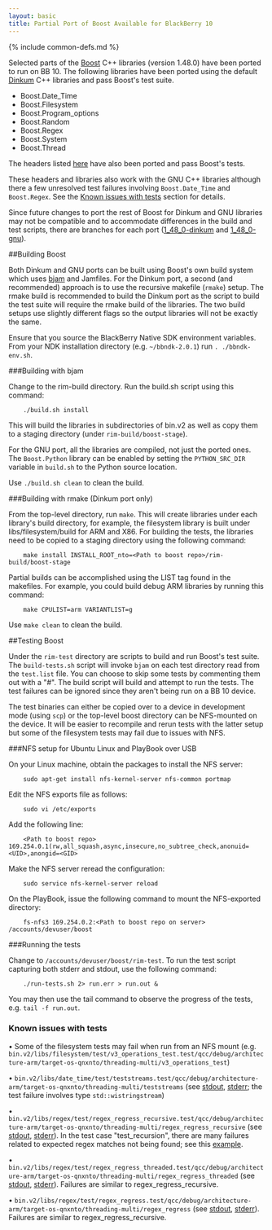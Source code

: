```yaml
---
layout: basic
title: Partial Port of Boost Available for BlackBerry 10
---
```

{% include common-defs.md %}

Selected parts of the <a href="http://www.boost.org/">Boost</a> C++ libraries (version 1.48.0)
have been ported to run on BB 10.
The following libraries have been ported using the default
[Dinkum](http://www.dinkum.com/)
C++ libraries and pass Boost's test suite.

* Boost.Date_Time
* Boost.Filesystem
* Boost.Program_options
* Boost.Random
* Boost.Regex
* Boost.System
* Boost.Thread

The headers listed [here](files/2012_05_14-Boost-headers.txt)
have also been ported and pass Boost's tests.

These headers and libraries also work with the GNU C++ libraries although there a few unresolved test
failures involving `Boost.Date_Time` and `Boost.Regex`.
See the [Known issues with tests](#known-issues) section for details.

Since future changes to port the rest of Boost for Dinkum and GNU libraries may not be compatible and to accommodate differences in the build and test scripts, there are branches for each port
([1_48_0-dinkum](http://github.com/blackberry/Boost/tree/1_48_0-dinkum) and
[1_48_0-gnu](http://github.com/blackberry/Boost/tree/1_48_0-gnu)).

##Building Boost

Both Dinkum and GNU ports can be built using Boost's own build system which uses
[bjam](http://www.boost.org/boost-build2/doc/html/bbv2/jam.html)
and Jamfiles.
For the Dinkum port,
a second (and recommended) approach is to use the recursive makefile (`rmake`) setup.
The rmake build is recommended to build the Dinkum port as the script to build
the test suite will require the rmake build of the libraries.
The two build setups use slightly different flags so the output libraries will not be exactly the same.

Ensure that you source the BlackBerry Native SDK environment variables.
From your NDK installation directory (e.g. `~/bbndk-2.0.1`) run `. ./bbndk-env.sh`.

###Building with bjam

Change to the rim-build directory. Run the build.sh script using this command:

        ./build.sh install

This will build the libraries in subdirectories of bin.v2 as well as copy them to a staging directory
(under `rim-build/boost-stage`).

For the GNU port, all the libraries are compiled, not just the ported ones.
The `Boost.Python` library can be enabled by setting the
`PYTHON_SRC_DIR` variable in `build.sh` to the Python source location.

Use `./build.sh clean` to clean the build.

###Building with rmake (Dinkum port only)

From the top-level directory, run `make`.
This will create libraries under each library's build directory, for example,
the filesystem library is built under libs/filesystem/build for ARM and X86.
For building the tests, the libraries need to be copied to a staging directory using the
following command:

        make install INSTALL_ROOT_nto=<Path to boost repo>/rim-build/boost-stage

Partial builds can be accomplished using the LIST tag found in the makefiles. For example, you could build debug ARM libraries by running this command:

        make CPULIST=arm VARIANTLIST=g

Use `make clean` to clean the build.

##Testing Boost

Under the `rim-test` directory are scripts to build and run Boost's test suite.
The `build-tests.sh` script will invoke `bjam` on each test directory read from the `test.list` file.
You can choose to skip some tests by commenting them out with a "#".
The build script will build and attempt to run the tests.
The test failures can be ignored since they aren't being run on a BB 10 device.

The test binaries can either be copied over to a device in development mode (using `scp`)
or the top-level boost directory can be NFS-mounted on the device.
It will be easier to recompile and rerun tests with the latter setup but some of the
filesystem tests may fail due to issues with NFS.

###NFS setup for Ubuntu Linux and PlayBook over USB

On your Linux machine, obtain the packages to install the NFS server:

        sudo apt-get install nfs-kernel-server nfs-common portmap

Edit the NFS exports file as follows:

        sudo vi /etc/exports

Add the following line:

        <Path to boost repo> 169.254.0.1(rw,all_squash,async,insecure,no_subtree_check,anonuid=<UID>,anongid=<GID>

Make the NFS server reread the configuration:

        sudo service nfs-kernel-server reload

On the PlayBook, issue the following command to mount the NFS-exported directory:

        fs-nfs3 169.254.0.2:<Path to boost repo on server> /accounts/devuser/boost

###Running the tests

Change to `/accounts/devuser/boost/rim-test`.
To run the test script capturing both stderr and stdout, use the following command:

        ./run-tests.sh 2> run.err > run.out &

You may then use the tail command to observe the progress of the tests, e.g. `tail -f run.out`.

<a id="known-issues">
<h3>Known issues with tests</h3>
</a>

&bull; Some of the filesystem tests may fail when run from an NFS mount
(e.g. `bin.v2/libs/filesystem/test/v3_operations_test.test/qcc/debug/architecture-arm/target-os-qnxnto/threading-multi/v3_operations_test`)

&bull; `bin.v2/libs/date_time/test/teststreams.test/qcc/debug/architecture-arm/target-os-qnxnto/threading-multi/teststreams` (see
[stdout](files/2012_05_14-Boost-stdout1.txt),
[stderr](files/2012_05_14-Boost-stderr1.txt); the test failure involves type `std::wistringstream`)

&bull; `bin.v2/libs/regex/test/regex_regress_recursive.test/qcc/debug/architecture-arm/target-os-qnxnto/threading-multi/regex_regress_recursive`
(see
[stdout](files/2012_05_14-Boost-stdout2.txt),
[stderr](files/2012_05_14-Boost-stderr2.txt)).
In the test case "test_recursion", there are many failures related to expected regex matches not being found;
see this [example](files/2012_05_14-Boost-regex.txt).

&bull; `bin.v2/libs/regex/test/regex_regress_threaded.test/qcc/debug/architecture-arm/target-os-qnxnto/threading-multi/regex_regress_threaded`
(see
[stdout](files/2012_05_14-Boost-stdout3.txt),
[stderr](files/2012_05_14-Boost-stderr3.txt)). Failures are similar to regex_regress_recursive.

&bull; `bin.v2/libs/regex/test/regex_regress.test/qcc/debug/architecture-arm/target-os-qnxnto/threading-multi/regex_regress`
(see
[stdout](files/2012_05_14-Boost-stdout4.txt),
[stderr](files/2012_05_14-Boost-stderr4.txt)). Failures are similar to regex_regress_recursive.

